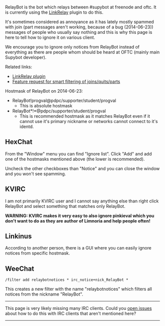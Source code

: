 <!DOCTYPE html>
<html>
<head>
<meta charset="UTF-8" />
<!-- <meta http-equiv="refresh" content="60" /> -->
<meta name="description" content="Ignoring unneeded messages from RelayBot the bot relaying \#Supybot between freenode and OFTC." />
<meta name="keywords" content="IRC Supybot Limnoria Gribble ignoring" />
<meta name="author" content="Mikaela Suomalainen" />
<link rel="canonical" href="https://mkaysi.github.io/limnoria/Relaybot.html">
<title>Ignoring nonimportant messages from RelayBot</title>
<link rel="stylesheet" type="text/css" href="css.css" />
</head>
<body>

RelayBot is the bot which relays between #supybot at freenode and oftc. It 
is currently using the [LinkRelay](https://github.com/ProgVal/Supybot-plugins/tree/master/LinkRelay) plugin to do this.

It's sometimes considered as annoyance as it has lately mostly spammed 
with join (part messages aren't working, because of a bug (2014-06-23)) 
messages of people who usually say nothing and this is why this page is 
here to tell how to ignore it on various client.

We encourage you to ignore only notices from RelayBot instead of 
everything as there are people whom should be heard at OFTC (mainly main 
Supybot developer).

Related links:

* [LinkRelay plugin](https://github.com/ProgVal/Supybot-plugins/tree/master/LinkRelay)
* [Feature request for smart filtering of joins/quits/parts](https://github.com/ProgVal/Supybot-plugins/issues/66)

Hostmask of RelayBot on 2014-06-23:

* RelayBot!progval@pdpc/supporter/student/progval
    * This is absolute hostmask
* RelayBot*!*@pdpc/supporter/student/progval
    * This is recommended hostmask as it matches RelayBot even if it 
    cannot use it's primary nickname or networks cannot connect to it's 
    identd.

## HexChat

From the "Window" menu you can find "Ignore list". Click "Add" and add 
one of the hostmasks mentioned above (the lower is recommended).

Uncheck the other checkboxes than "Notice" and you can close the window 
and you won't see spamming.

## KVIRC

I am not primarily KVIRC user and I cannot say anything else than right 
click RelayBot and select something that matches only RelayBot.

**WARNING: KVIRC makes it very easy to also ignore pinkieval which you 
don't want to do as they are author of Limnoria and help people often!**

## Linkinus

According to another person, there is a GUI where you can easily ignore 
notices from specific hostmask.

## WeeChat

```
/filter add relaybotnotices * irc_notice+nick_RelayBot *
```

This creates a new filter with the name "relaybotnotices" which filters 
all notices from the nickname "RelayBot".

<hr/>

This page is very likely missing many IRC clients. Could you [open issues](https://github.com/mkaysi/limnoria/issues) 
about how to do this with IRC clients that aren't mentioned here?

<hr/>

</body>
</html>
<!-- vim : set ft=markdown-->
